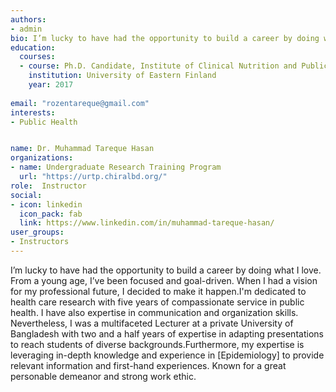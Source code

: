 ```yaml
---
authors:
- admin
bio: I’m lucky to have had the opportunity to build a career by doing what I love. From a young age, I’ve been focused and goal-driven. When I had a vision for my professional future, I decided to make it happen.I'm dedicated to health care research with five years of compassionate service in public health. I have also expertise in communication and organization skills. Nevertheless, I was a multifaceted Lecturer at a private University of Bangladesh with two and a half years of expertise in adapting presentations to reach students of diverse backgrounds.Furthermore, my expertise is leveraging in-depth knowledge and experience in [Epidemiology] to provide relevant information and first-hand experiences. Known for a great personable demeanor and strong work ethic.  
education:
  courses:
  - course: Ph.D. Candidate, Institute of Clinical Nutrition and Public Health 
    institution: University of Eastern Finland 
    year: 2017
    
email: "rozentareque@gmail.com"
interests:
- Public Health


name: Dr. Muhammad Tareque Hasan
organizations:
- name: Undergraduate Research Training Program
  url: "https://urtp.chiralbd.org/"
role:  Instructor
social:
- icon: linkedin
  icon_pack: fab
  link: https://www.linkedin.com/in/muhammad-tareque-hasan/
user_groups:
- Instructors
---
```


I’m lucky to have had the opportunity to build a career by doing what I love. From a young age, I’ve been focused and goal-driven. When I had a vision for my professional future, I decided to make it happen.I'm dedicated to health care research with five years of compassionate service in public health. I have also expertise in communication and organization skills. Nevertheless, I was a multifaceted Lecturer at a private University of Bangladesh with two and a half years of expertise in adapting presentations to reach students of diverse backgrounds.Furthermore, my expertise is leveraging in-depth knowledge and experience in [Epidemiology] to provide relevant information and first-hand experiences. Known for a great personable demeanor and strong work ethic.  
